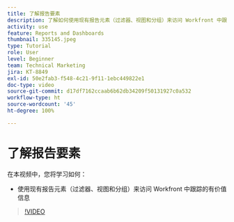```yaml
---
title: 了解报告要素
description: 了解如何使用现有报告元素（过滤器、视图和分组）来访问 Workfront 中跟踪的信息。
activity: use
feature: Reports and Dashboards
thumbnail: 335145.jpeg
type: Tutorial
role: User
level: Beginner
team: Technical Marketing
jira: KT-8849
exl-id: 50e2fab3-f548-4c21-9f11-1ebc449822e1
doc-type: video
source-git-commit: d17df7162ccaab6b62db34209f50131927c0a532
workflow-type: ht
source-wordcount: '45'
ht-degree: 100%

---
```


# 了解报告要素

在本视频中，您将学习如何：

* 使用现有报告元素（过滤器、视图和分组）来访问 Workfront 中跟踪的有价值信息

>[!VIDEO](https://video.tv.adobe.com/v/335145/?quality=12&learn=on&enablevpops)
